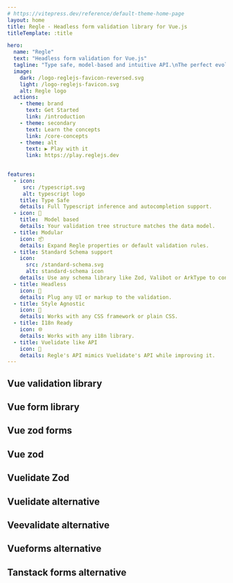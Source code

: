 ```yaml
---
# https://vitepress.dev/reference/default-theme-home-page
layout: home
title: Regle - Headless form validation library for Vue.js
titleTemplate: :title

hero:
  name: "Regle"
  text: "Headless form validation for Vue.js"
  tagline: "Type safe, model-based and intuitive API.\nThe perfect evolution of Vuelidate."
  image:
    dark: /logo-reglejs-favicon-reversed.svg
    light: /logo-reglejs-favicon.svg
    alt: Regle logo
  actions:
    - theme: brand
      text: Get Started
      link: /introduction
    - theme: secondary
      text: Learn the concepts
      link: /core-concepts
    - theme: alt
      text: ▶ Play with it
      link: https://play.reglejs.dev
    

features:
  - icon: 
     src: /typescript.svg
     alt: typescript logo
    title: Type Safe
    details: Full Typescript inference and autocompletion support.
  - icon: 🌳
    title:  Model based
    details: Your validation tree structure matches the data model.
  - title: Modular
    icon: 📦
    details: Expand Regle properties or default validation rules.
  - title: Standard Schema support
    icon: 
      src: /standard-schema.svg
      alt: standard-schema icon
    details: Use any schema library like Zod, Valibot or ArkType to control your validations.
  - title: Headless
    icon: 🔌
    details: Plug any UI or markup to the validation.
  - title: Style Agnostic
    icon: 🎨
    details: Works with any CSS framework or plain CSS.
  - title: I18n Ready
    icon: 🌐
    details: Works with any i18n library.
  - title: Vuelidate like API
    icon: 📕
    details: Regle's API mimics Vuelidate's API while improving it.
---
```




<h2 class="hidden-title">Vue validation library</h2>
<h2 class="hidden-title">Vue form library</h2>
<h2 class="hidden-title">Vue zod forms</h2>
<h2 class="hidden-title">Vue zod</h2>
<h2 class="hidden-title">Vuelidate Zod</h2>
<h2 class="hidden-title">Vuelidate alternative</h2>
<h2 class="hidden-title">Veevalidate alternative</h2>
<h2 class="hidden-title">Vueforms alternative</h2>
<h2 class="hidden-title">Tanstack forms alternative</h2>